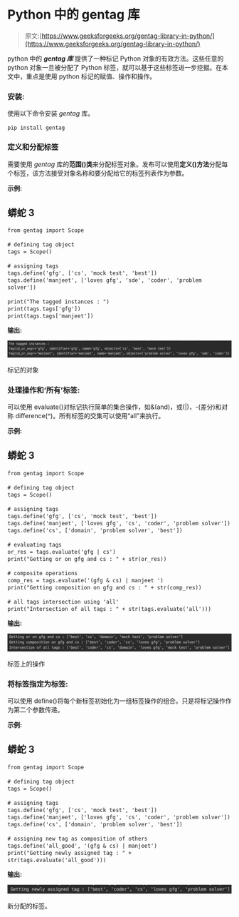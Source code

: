 # Python 中的 gentag 库

> 原文:[https://www.geeksforgeeks.org/gentag-library-in-python/](https://www.geeksforgeeks.org/gentag-library-in-python/)

python 中的 ***gentag 库*** 提供了一种标记 Python 对象的有效方法。这些任意的 python 对象一旦被分配了 Python 标签，就可以基于这些标签进一步挖掘。在本文中，重点是使用 python 标记的赋值、操作和操作。

### 安装:

使用以下命令安装 *gentag* 库。

```
pip install gentag
```

### **定义和分配标签**

需要使用 *gentag* 库的**范围()类**来分配标签对象。发布可以使用**定义()方法**分配每个标签，该方法接受对象名称和要分配给它的标签列表作为参数。

**示例:**

## 蟒蛇 3

```
from gentag import Scope

# defining tag object
tags = Scope()

# assigning tags
tags.define('gfg', ['cs', 'mock test', 'best'])
tags.define('manjeet', ['loves gfg', 'sde', 'coder', 'problem solver'])

print("The tagged instances : ")
print(tags.tags['gfg'])
print(tags.tags['manjeet'])
```

**输出:**

![](img/b045f52162a932ec4846e5a3c7bc121d.png)

标记的对象

### **处理操作和‘所有’标签:**

可以使用 evaluate()对标记执行简单的集合操作，如&(and)，或(|)，-(差分)和对称 difference(^)。所有标签的交集可以使用“all”来执行。

**示例:**

## 蟒蛇 3

```
from gentag import Scope

# defining tag object
tags = Scope()

# assigning tags
tags.define('gfg', ['cs', 'mock test', 'best'])
tags.define('manjeet', ['loves gfg', 'cs', 'coder', 'problem solver'])
tags.define('cs', ['domain', 'problem solver', 'best'])

# evaluating tags
or_res = tags.evaluate('gfg | cs')
print("Getting or on gfg and cs : " + str(or_res))

# composite operations
comp_res = tags.evaluate('(gfg & cs) | manjeet ')
print("Getting composition on gfg and cs : " + str(comp_res))

# all tags intersection using 'all'
print("Intersection of all tags : " + str(tags.evaluate('all')))
```

**输出:**

![](img/6f88b64aa49bc610c2e584e40940023d.png)

标签上的操作

### **将标签指定为标签:**

可以使用 define()将每个新标签初始化为一组标签操作的组合。只是将标记操作作为第二个参数传递。

**示例:**

## 蟒蛇 3

```
from gentag import Scope

# defining tag object
tags = Scope()

# assigning tags
tags.define('gfg', ['cs', 'mock test', 'best'])
tags.define('manjeet', ['loves gfg', 'cs', 'coder', 'problem solver'])
tags.define('cs', ['domain', 'problem solver', 'best'])

# assigning new tag as composition of others
tags.define('all_good', '(gfg & cs) | manjeet')
print("Getting newly assigned tag : " + str(tags.evaluate('all_good')))
```

**输出:**

![](img/437a606c5425ad7e5d272842937f2e38.png)

新分配的标签。